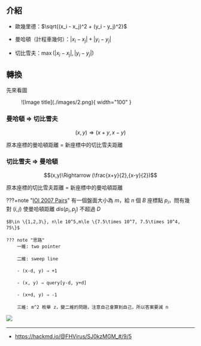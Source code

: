 ## 介紹

- 歐幾里德：$\sqrt{(x_i - x_j)^2 + (y_i - y_j)^2}$

- 曼哈頓（計程車幾何）：$|x_i - x_j| + |y_i - y_j|$

- 切比雪夫：$\max(|x_i - x_j|, |y_i - y_j|)$


## 轉換

先來看圖

<figure markdown>
  ![Image title](./images/2.png){ width="100" }
</figure>

### 曼哈頓 ⇒ 切比雪夫

$$(x,y)\Rightarrow (x+y,x-y)$$

原本座標的曼哈頓距離 = 新座標中的切比雪夫距離

### 切比雪夫 ⇒ 曼哈頓

$$(x,y)\Rightarrow (\frac{x+y}{2},{x-y}{2})$$

原本座標的切比雪夫距離 = 新座標中的曼哈頓距離 

???+note "[IOI 2007 Pairs](https://tioj.ck.tp.edu.tw/problems/1345)"
	有一個盤面大小為 $m$，給 $n$ 個 $B$ 座標點 $p_i$，問有幾對 $(i,j)$ 使曼哈頓距離 $dis(p_i,p_j)$ 不超過 $D$
	
	$B\in \{1,2,3\}, n\le 10^5,m\le \{7.5\times 10^7, 7.5\times 10^4, 75\}$
	
	??? note "思路"
		一維: two pointer
		
		二維: sweep line
		
		- (x-d, y) ⇒ +1

		- (x, y) ⇒ query[y-d, y+d]

		- (x+d, y) ⇒ -1

		三維: m^2 枚舉 z，變二維的問題，注意自己會算到自己，所以答案要減 n
		
![](https://scontent.ftpe3-2.fna.fbcdn.net/v/t1.15752-9/333243039_907232120429533_8752551099725427151_n.jpg?_nc_cat=103&ccb=1-7&_nc_sid=ae9488&_nc_ohc=0OcBwAbY8rEAX-7hBn6&_nc_ht=scontent.ftpe3-2.fna&oh=03_AdRm051Mbt0PfYsP_kCF0DCh7IybwJSl_sWuHHndimmpbQ&oe=64ABBAF9)

---

- <https://hackmd.io/@FHVirus/SJ0kzMGM_#/9/5>
